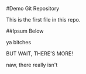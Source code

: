 #Demo Git Repository

This is the first file in this repo.

##Ipsum Below


ya bitches

BUT WAIT, THERE'S MORE!

naw, there really isn't
